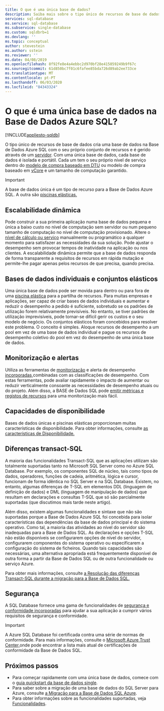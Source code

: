 ```yaml
---
title: O que é uma única base de dados?
description: Saiba mais sobre o tipo único de recursos de base de dados na Base de Dados Azure SQL.
services: sql-database
ms.service: sql-database
ms.subservice: single-database
ms.custom: sqldbrb=1
ms.devlang: ''
ms.topic: conceptual
author: stevestein
ms.author: sstein
ms.reviewer: ''
ms.date: 04/08/2019
ms.openlocfilehash: 8f92fe8e4a4ebbc2d970bf28e415859249b9f67c
ms.sourcegitcommit: 61d850bc7f01c6fafee85bda726d89ab2ee733ce
ms.translationtype: MT
ms.contentlocale: pt-PT
ms.lasthandoff: 06/03/2020
ms.locfileid: "84343324"
---
```

# <a name="what-is-a-single-database-in-azure-sql-database"></a>O que é uma única base de dados na Base de Dados Azure SQL?
[!INCLUDE[appliesto-sqldb](../includes/appliesto-sqldb.md)]

O tipo único de recursos de base de dados cria uma base de dados na Base de Dados Azure SQL com o seu próprio conjunto de recursos e é gerido através de um [servidor](logical-servers.md). Com uma única base de dados, cada base de dados é isolada e portátil. Cada um tem o seu próprio nível de serviço dentro do [modelo de compra baseado em DTU](service-tiers-dtu.md) ou modelo de compra baseado em [vCore](service-tiers-vcore.md) e um tamanho de computação garantido.

> [!IMPORTANT]
> A base de dados única é um tipo de recurso para a Base de Dados Azure SQL. A outra são [piscinas elásticas.](elastic-pool-overview.md)

## <a name="dynamic-scalability"></a>Escalabilidade dinâmica

Pode construir a sua primeira aplicação numa base de dados pequena e única a baixo custo no nível de computação sem servidor ou num pequeno tamanho de computação no nível de computação provisionado. Altere o [nível de cálculo ou serviço](single-database-scale.md) manualmente ou programático a qualquer momento para satisfazer as necessidades da sua solução. Pode ajustar o desempenho sem provocar tempos de inatividade na aplicação ou nos clientes. A escalabilidade dinâmica permite que a base de dados responda de forma transparente a requisitos de recursos em rápida mutação e permite-lhe pagar apenas pelos recursos de que precisa, quando precisa.

## <a name="single-databases-and-elastic-pools"></a>Bases de dados individuais e conjuntos elásticos

Uma única base de dados pode ser movida para dentro ou para fora de uma [piscina elástica](elastic-pool-overview.md) para a partilha de recursos. Para muitas empresas e aplicações, ser capaz de criar bases de dados individuais e aumentar e reduzir o desempenho a pedido é suficiente, sobretudo se os padrões de utilização forem relativamente previsíveis. No entanto, se tiver padrões de utilização imprevisíveis, pode tornar-se difícil gerir os custos e o seu modelo de negócio. Os conjuntos elásticos foram concebidos para resolver este problema. O conceito é simples. Aloque recursos de desempenho a um pool em vez de uma base de dados individual e pague os recursos de desempenho coletivo do pool em vez do desempenho de uma única base de dados.

## <a name="monitoring-and-alerting"></a>Monitorização e alertas

Utiliza as ferramentas de [monitorização](performance-guidance.md) e alerta de desempenho [incorporadas,](alerts-insights-configure-portal.md)combinadas com as classificações de desempenho. Com estas ferramentas, pode avaliar rapidamente o impacto de aumentar ou reduzir verticalmente consoante as necessidades de desempenho atuais ou do projeto. Além disso, a BASE de Dados SQL pode [emitir métricas e registos de recursos](metrics-diagnostic-telemetry-logging-streaming-export-configure.md) para uma monitorização mais fácil.

## <a name="availability-capabilities"></a>Capacidades de disponibilidade

Bases de dados únicas e piscinas elásticas proporcionam muitas características de disponibilidade. Para obter informações, consulte [as características de Disponibilidade.](sql-database-paas-overview.md#availability-capabilities)

## <a name="transact-sql-differences"></a>Diferenças transact-SQL

A maioria das funcionalidades Transact-SQL que as aplicações utilizam são totalmente suportadas tanto no Microsoft SQL Server como no Azure SQL Database. Por exemplo, os componentes SQL de núcleo, tais como tipos de dados, operadores, funções de cadeia, aritmética, lógica e cursor, funcionam de forma idêntica no SQL Server e na SQL Database. Existem, no entanto, algumas diferenças de T-SQL em elementos DDL (linguagem de definição de dados) e DML (linguagem de manipulação de dados) que resultam em declarações e consultas T-SQL que só são parcialmente suportadas (que discutimos mais tarde neste artigo).

Além disso, existem algumas funcionalidades e sintaxe que não são suportadas porque a Base de Dados Azure SQL foi concebida para isolar características das dependências da base de dados principal e do sistema operativo. Como tal, a maioria das atividades ao nível do servidor são inadequadas para a Base de Dados SQL. As declarações e opções T-SQL não estão disponíveis se configurarem opções de nível do servidor, configurarem componentes do sistema operativo ou especificarem a configuração do sistema de ficheiros. Quando tais capacidades são necessárias, uma alternativa apropriada está frequentemente disponível de outra forma a partir da Base de Dados SQL ou de outra funcionalidade ou serviço Azure.

Para obter mais informações, consulte [a Resolução das diferenças Transact-SQL durante a migração para a Base de Dados SQL.](transact-sql-tsql-differences-sql-server.md)

## <a name="security"></a>Segurança

A SQL Database fornece uma gama de funcionalidades de [segurança e conformidade incorporadas](security-overview.md) para ajudar a sua aplicação a cumprir vários requisitos de segurança e conformidade.

> [!IMPORTANT]
> A Azure SQL Database foi certificada contra uma série de normas de conformidade. Para mais informações, consulte o [Microsoft Azure Trust Center,](https://gallery.technet.microsoft.com/Overview-of-Azure-c1be3942)onde pode encontrar a lista mais atual de certificações de conformidade da Base de Dados SQL.

## <a name="next-steps"></a>Próximos passos

- Para começar rapidamente com uma única base de dados, comece com o [guia quickstart da base de dados single](quickstart-content-reference-guide.md).
- Para saber sobre a migração de uma base de dados do SQL Server para Azure, consulte [a Migração para a Base de Dados SQL Azure](migrate-to-database-from-sql-server.md).
- Para obter informações sobre as funcionalidades suportadas, veja [Funcionalidades](features-comparison.md).
